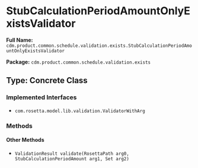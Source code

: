# StubCalculationPeriodAmountOnlyExistsValidator

**Full Name:** `cdm.product.common.schedule.validation.exists.StubCalculationPeriodAmountOnlyExistsValidator`

**Package:** `cdm.product.common.schedule.validation.exists`

## Type: Concrete Class

### Implemented Interfaces

- `com.rosetta.model.lib.validation.ValidatorWithArg`

### Methods

#### Other Methods

- `ValidationResult validate(RosettaPath arg0, StubCalculationPeriodAmount arg1, Set arg2)`

